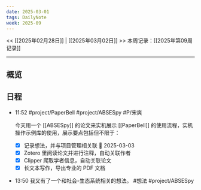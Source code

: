 ```yaml
---
date: 2025-03-01
tags: DailyNote
week: 2025-09
---
```

<< [[2025年02月28日]] | [[2025年03月02日]] >>
本周记录：[[2025年第09周记录]]

-----
## 概览


## 日程

- 11:52 
	#project/PaperBell #project/ABSESpy #P/宋爽 
	
	今天用一个 [[ABSESpy]] 的论文来实机展示 [[PaperBell]] 的使用流程，实机操作示例库的使用，展示要点包括但不限于：
	- [x] 记录想法，并与项目管理相关联 📅 2025-03-03 
	- [x] Zotero 里阅读论文并进行注释，自动关联作者
	- [x] Clipper 爬取学者信息，自动关联论文
	- [x] 长文本写作，导出专业的 PDF 文档
- 13:50 我又有了一个和社会-生态系统相关的想法。  #想法 #project/ABSESpy  